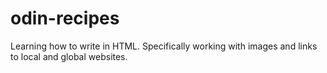 # odin-recipes
Learning how to write in HTML.
Specifically working with images and links to local and global websites.